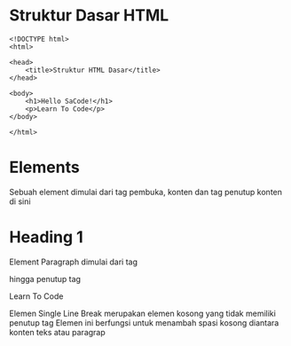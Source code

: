 # Struktur Dasar HTML

    <!DOCTYPE html>
    <html>

    <head>
        <title>Struktur HTML Dasar</title>
    </head>

    <body>
        <h1>Hello SaCode!</h1>
        <p>Learn To Code</p>
    </body>

    </html>

# Elements

Sebuah element dimulai dari tag pembuka, konten dan tag penutup <tagpembuka> konten di sini </tagpenutup>
    <h1>Heading 1</h1>

Element Paragraph dimulai dari tag <p> hingga penutup tag
    <p>Learn To Code</p>

Elemen Single Line Break merupakan elemen kosong yang tidak memiliki penutup tag Elemen ini berfungsi untuk menambah spasi kosong diantara konten teks atau paragrap
    <br>